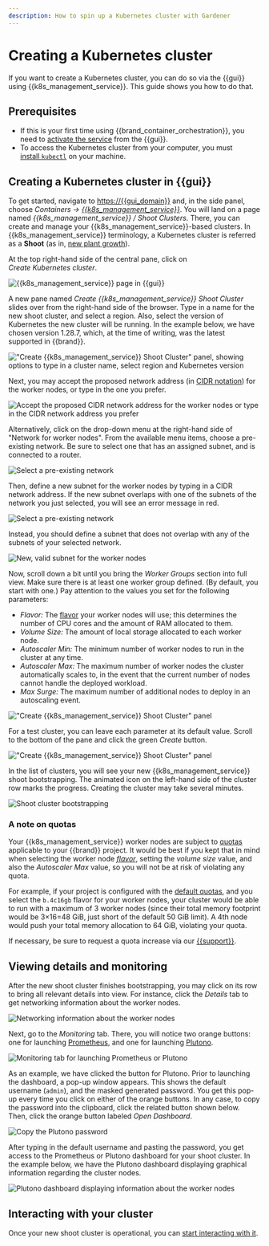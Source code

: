 ```yaml
---
description: How to spin up a Kubernetes cluster with Gardener
---
```

# Creating a Kubernetes cluster

If you want to create a Kubernetes cluster, you can do so via the {{gui}} using {{k8s_management_service}}.
This guide shows you how to do that.

## Prerequisites

* If this is your first time using {{brand_container_orchestration}}, you need to [activate the service](index.md) from the {{gui}}.
* To access the Kubernetes cluster from your computer, you must [install `kubectl`](https://kubernetes.io/docs/tasks/tools/#kubectl) on your machine.

## Creating a Kubernetes cluster in {{gui}}

To get started, navigate to <https://{{gui_domain}}> and, in the side panel, choose *Containers → [{{k8s_management_service}}](https://{{gui_domain}}/containers/gardener)*.
You will land on a page named *{{k8s_management_service}} / Shoot Clusters*.
There, you can create and manage your {{k8s_management_service}}-based clusters.
In {{k8s_management_service}} terminology, a Kubernetes cluster is referred as a **Shoot** (as in, [new plant growth](https://en.wikipedia.org/wiki/Shoot)).

At the top right-hand side of the central pane, click on *Create Kubernetes cluster*.

![{{k8s_management_service}} page in {{gui}}](assets/create-shoot-00.png)

A new pane named *Create {{k8s_management_service}} Shoot Cluster* slides over from the right-hand side of the browser.
Type in a name for the new shoot cluster, and select a region.
Also, select the version of Kubernetes the new cluster will be running.
In the example below, we have chosen version 1.28.7, which, at the time of writing, was the latest supported in {{brand}}.

!["Create {{k8s_management_service}} Shoot Cluster" panel, showing options to type in a cluster name, select region and Kubernetes version](assets/create-shoot-01.png)

Next, you may accept the proposed network address (in [CIDR notation](https://en.wikipedia.org/wiki/Classless_Inter-Domain_Routing#CIDR_notation)) for the worker nodes, or type in the one you prefer.

![Accept the proposed CIDR network address for the worker nodes or type in the CIDR network address you prefer](assets/create-shoot-02.png)

Alternatively, click on the drop-down menu at the right-hand side of "Network for worker nodes".
From the available menu items, choose a pre-existing network.
Be sure to select one that has an assigned subnet, and is connected to a router.

![Select a pre-existing network](assets/create-shoot-03.png)

Then, define a new subnet for the worker nodes by typing in a CIDR network address.
If the new subnet overlaps with one of the subnets of the network you just selected, you will see an error message in red.

![Select a pre-existing network](assets/create-shoot-04.png)

Instead, you should define a subnet that does not overlap with any of the subnets of your selected network.

![New, valid subnet for the worker nodes](assets/create-shoot-05.png)

Now, scroll down a bit until you bring the *Worker Groups* section into full view.
Make sure there is at least one worker group defined.
(By default, you start with one.)
Pay attention to the values you set for the following parameters:

* *Flavor:* The [flavor](../../../reference/flavors/index.md) your worker nodes will use;
this determines the number of CPU cores and the amount of RAM allocated to them.
* *Volume Size:* The amount of local storage allocated to each worker node.
* *Autoscaler Min:* The minimum number of worker nodes to run in the cluster at any time.
* *Autoscaler Max:* The maximum number of worker nodes the cluster automatically scales to, in the event that the current number of nodes cannot handle the deployed workload.
* *Max Surge:* The maximum number of additional nodes to deploy in an autoscaling event.

!["Create {{k8s_management_service}} Shoot Cluster" panel](assets/create-shoot-06.png)

For a test cluster, you can leave each parameter at its default value.
Scroll to the bottom of the pane and click the green *Create* button.

!["Create {{k8s_management_service}} Shoot Cluster" panel](assets/create-shoot-07.png)

In the list of clusters, you will see your new {{k8s_management_service}} shoot bootstrapping.
The animated icon on the left-hand side of the cluster row marks the progress.
Creating the cluster may take several minutes.

![Shoot cluster bootstrapping](assets/create-shoot-08.png)

### A note on quotas

Your {{k8s_management_service}} worker nodes are subject to [quotas](../../../reference/quotas/openstack.md) applicable to your {{brand}} project.
It would be best if you kept that in mind when selecting the worker node [*flavor*](../../../reference/flavors/index.md), setting the _volume size_ value, and also the _Autoscaler Max_ value, so you will not be at risk of violating any quota.

For example, if your project is configured with the [default quotas](../../../reference/quotas/openstack.md), and you select the `b.4c16gb` flavor for your worker nodes, your cluster would be able to run with a maximum of 3 worker nodes (since their total memory footprint would be 3×16=48 GiB, just short of the default 50 GiB limit).
A 4th node would push your total memory allocation to 64 GiB, violating your quota.

If necessary, be sure to request a quota increase via our [{{support}}](https://{{support_domain}}/servicedesk).

## Viewing details and monitoring

After the new shoot cluster finishes bootstrapping, you may click on its row to bring all relevant details into view.
For instance, click the *Details* tab to get networking information about the worker nodes.

![Networking information about the worker nodes](assets/create-shoot-09.png)

Next, go to the *Monitoring* tab.
There, you will notice two orange buttons: one for launching [Prometheus](https://prometheus.io), and one for launching [Plutono](https://github.com/credativ/plutono).

![Monitoring tab for launching Prometheus or Plutono](assets/create-shoot-10.png)

As an example, we have clicked the button for Plutono.
Prior to launching the dashboard, a pop-up window appears.
This shows the default username (`admin`), and the masked generated password.
You get this pop-up every time you click on either of the orange buttons.
In any case, to copy the password into the clipboard, click the related button shown below.
Then, click the orange button labeled *Open Dashboard*.

![Copy the Plutono password](assets/create-shoot-11.png)

After typing in the default username and pasting the password, you get access to the Prometheus or Plutono dashboard for your shoot cluster.
In the example below, we have the Plutono dashboard displaying graphical information regarding the cluster nodes.

![Plutono dashboard displaying information about the worker nodes](assets/create-shoot-12.png)

## Interacting with your cluster

Once your new shoot cluster is operational, you can [start interacting with it](kubectl.md).
